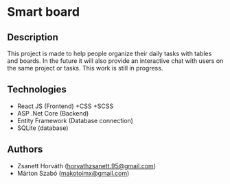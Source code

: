 # Smart board

## Description
This project is made to help people organize their daily tasks with tables and boards. In the future it will also provide an interactive chat with users on the same project or tasks.
This work is still in progress.

## Technologies
- React JS (Frontend)
    +CSS
    +SCSS
- ASP .Net Core (Backend)
- Entity Framework (Database connection)
- SQLite (database)

## Authors
- Zsanett Horváth (horvathzsanett.95@gmail.com)
- Márton Szabó (makotoimx@gmail.com)

